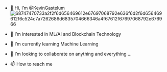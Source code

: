 - 👋 Hi, I’m @KevinGastelum![68747470733a2f2f6d656469612e67697068792e636f6d2f6d656469612f6c524c7a7262686d6835704666346a4f67612f67697068792e676966](https://user-images.githubusercontent.com/97716634/153697968-57b2fef4-e88b-41d0-8d14-1f1ce1cc855b.gif)

- 👀 I’m interested in ML/AI and Blockchain Technology
- 🌱 I’m currently learning Machine Learning
- 💞️ I’m looking to collaborate on anything and everything ...
- 📫 How to reach me 

<!---
KevinGastelum/KevinGastelum is a ✨ special ✨ repository because its `README.md` (this file) appears on your GitHub profile.
You can click the Preview link to take a look at your changes.
--->
